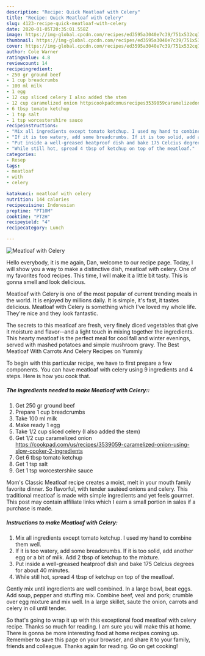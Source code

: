 ```yaml
---
description: "Recipe: Quick Meatloaf with Celery"
title: "Recipe: Quick Meatloaf with Celery"
slug: 4123-recipe-quick-meatloaf-with-celery
date: 2020-01-05T20:35:01.558Z
image: https://img-global.cpcdn.com/recipes/ed3595a3040e7c39/751x532cq70/meatloaf-with-celery-recipe-main-photo.jpg
thumbnail: https://img-global.cpcdn.com/recipes/ed3595a3040e7c39/751x532cq70/meatloaf-with-celery-recipe-main-photo.jpg
cover: https://img-global.cpcdn.com/recipes/ed3595a3040e7c39/751x532cq70/meatloaf-with-celery-recipe-main-photo.jpg
author: Cole Warner
ratingvalue: 4.8
reviewcount: 14
recipeingredient:
- 250 gr ground beef
- 1 cup breadcrumbs
- 100 ml milk
- 1 egg
- 12 cup sliced celery I also added the stem
- 12 cup caramelized onion httpscookpadcomusrecipes3539059caramelizedonionusingslowcooker2ingredients
- 6 tbsp tomato ketchup
- 1 tsp salt
- 1 tsp worcestershire sauce
recipeinstructions:
- "Mix all ingredients except tomato ketchup. I used my hand to combine them well."
- "If it is too watery, add some breadcrumbs. If it is too solid, add another egg or a bit of milk. Add 2 tbsp of ketchup to the mixture."
- "Put inside a well-greased heatproof dish and bake 175 Celcius degrees for about 40 minutes."
- "While still hot, spread 4 tbsp of ketchup on top of the meatloaf."
categories:
- Resep
tags:
- meatloaf
- with
- celery

katakunci: meatloaf with celery
nutrition: 144 calories
recipecuisine: Indonesian
preptime: "PT10M"
cooktime: "PT2H"
recipeyield: "4"
recipecategory: Lunch

---
```



![Meatloaf with Celery](https://img-global.cpcdn.com/recipes/ed3595a3040e7c39/751x532cq70/meatloaf-with-celery-recipe-main-photo.jpg)

Hello everybody, it is me again, Dan, welcome to our recipe page. Today, I will show you a way to make a distinctive dish, meatloaf with celery. One of my favorites food recipes. This time, I will make it a little bit tasty. This is gonna smell and look delicious.

Meatloaf with Celery is one of the most popular of current trending meals in the world. It is enjoyed by millions daily. It is simple, it's fast, it tastes delicious. Meatloaf with Celery is something which I've loved my whole life. They're nice and they look fantastic.

The secrets to this meatloaf are fresh, very finely diced vegetables that give it moisture and flavor--and a light touch in mixing together the ingredients. This hearty meatloaf is the perfect meal for cool fall and winter evenings, served with mashed potatoes and simple mushroom gravy. The Best Meatloaf With Carrots And Celery Recipes on Yummly


To begin with this particular recipe, we have to first prepare a few components. You can have meatloaf with celery using 9 ingredients and 4 steps. Here is how you cook that.

##### The ingredients needed to make Meatloaf with Celery::

1. Get 250 gr ground beef
1. Prepare 1 cup breadcrumbs
1. Take 100 ml milk
1. Make ready 1 egg
1. Take 1/2 cup sliced celery (I also added the stem)
1. Get 1/2 cup caramelized onion https://cookpad.com/us/recipes/3539059-caramelized-onion-using-slow-cooker-2-ingredients
1. Get 6 tbsp tomato ketchup
1. Get 1 tsp salt
1. Get 1 tsp worcestershire sauce


Mom&#39;s Classic Meatloaf recipe creates a moist, melt in your mouth family favorite dinner. So flavorful, with tender sautéed onions and celery. This traditional meatloaf is made with simple ingredients and yet feels gourmet. This post may contain affiliate links which I earn a small portion in sales if a purchase is made. 

##### Instructions to make Meatloaf with Celery:

1. Mix all ingredients except tomato ketchup. I used my hand to combine them well.
1. If it is too watery, add some breadcrumbs. If it is too solid, add another egg or a bit of milk. Add 2 tbsp of ketchup to the mixture.
1. Put inside a well-greased heatproof dish and bake 175 Celcius degrees for about 40 minutes.
1. While still hot, spread 4 tbsp of ketchup on top of the meatloaf.


Gently mix until ingredients are well combined. In a large bowl, beat eggs. Add soup, pepper and stuffing mix. Combine beef, veal and pork; crumble over egg mixture and mix well. In a large skillet, saute the onion, carrots and celery in oil until tender. 

So that's going to wrap it up with this exceptional food meatloaf with celery recipe. Thanks so much for reading. I am sure you will make this at home. There is gonna be more interesting food at home recipes coming up. Remember to save this page on your browser, and share it to your family, friends and colleague. Thanks again for reading. Go on get cooking!
